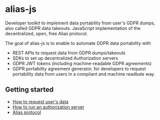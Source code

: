# alias-js

Developer toolkit to implement data portability from user's GDPR dumps, also called GDPR data takeouts.
JavaScript implementation of the decentralized, open, free Alias protocol.

The goal of alias-js is to enable to automate GDPR data portability with 
- REST APIs to request data from GDPR dumps/takeouts
- SDKs to set up decentralized Authorization servers
- GDPR JWT tokens (including machine-readable GDPR agreements)
- GDPR portability agreement generator, for developers to request portability data from users in a compliant and machine readbale way.

## Getting started

- [How to request user's data](https://github.com/progressive-identity/alias-js/wiki/Develop-a-client)
- [How to run an authorization server](https://github.com/progressive-identity/alias-js/wiki/Run-a-authorization-server)
- [Alias protocol](https://github.com/progressive-identity/alias-js/wiki/Protocol)
